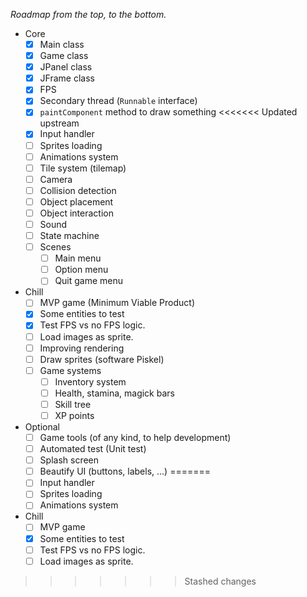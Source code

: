 _Roadmap from the top, to the bottom._
- Core
  - [x] Main class
  - [x] Game class
  - [x] JPanel class
  - [x] JFrame class
  - [x] FPS
  - [x] Secondary thread (`Runnable` interface)
  - [x] `paintComponent` method to draw something
<<<<<<< Updated upstream
  - [x] Input handler
  - [ ] Sprites loading
  - [ ] Animations system
  - [ ] Tile system (tilemap)
  - [ ] Camera
  - [ ] Collision detection
  - [ ] Object placement
  - [ ] Object interaction
  - [ ] Sound
  - [ ] State machine
  - [ ] Scenes
    - [ ] Main menu
    - [ ] Option menu
    - [ ] Quit game menu
- Chill
  - [ ] MVP game (Minimum Viable Product)
  - [x] Some entities to test
  - [x] Test FPS vs no FPS logic.
  - [ ] Load images as sprite.
  - [ ] Improving rendering
  - [ ] Draw sprites (software Piskel)
  - [ ] Game systems
    - [ ] Inventory system
    - [ ] Health, stamina, magick bars
    - [ ] Skill tree
    - [ ] XP points
- Optional
  - [ ] Game tools (of any kind, to help development)
  - [ ] Automated test (Unit test)
  - [ ] Splash screen
  - [ ] Beautify UI (buttons, labels, ...)
=======
  - [ ] Input handler
  - [ ] Sprites loading
  - [ ] Animations system
- Chill
  - [ ] MVP game
  - [x] Some entities to test
  - [ ] Test FPS vs no FPS logic.
  - [ ] Load images as sprite.
>>>>>>> Stashed changes
